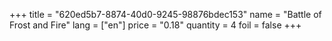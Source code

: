 +++
title = "620ed5b7-8874-40d0-9245-98876bdec153"
name = "Battle of Frost and Fire"
lang = ["en"]
price = "0.18"
quantity = 4
foil = false
+++
